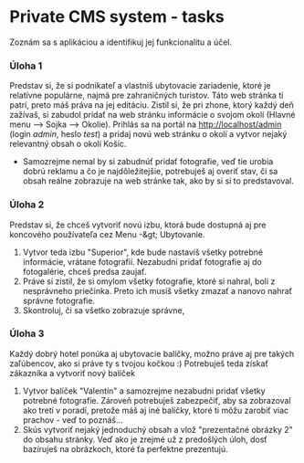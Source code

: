 # Private CMS system - tasks

Zoznám sa s aplikáciou a identifikuj jej funkcionalitu a účel.

### Úloha 1
Predstav si, že si podnikateľ a vlastníš ubytovacie zariadenie, ktoré je relatívne populárne, najmä pre zahraničných turistov. Táto web stránka ti patrí, preto máš práva na jej editáciu. Zistil si, že pri zhone, ktorý každý deň zažívaš, si zabudol pridať na web stránku informácie o svojom okolí (Hlavné menu --> Sojka --> Okolie). Prihlás sa na portál na [http://localhost/admin](http://localhost/admin) (login *admin*, heslo *test*) a pridaj novú web stránku o okolí a vytvor nejaký relevantný obsah o okolí Košíc.

- Samozrejme nemal by si zabudnúť pridať fotografie, veď tie urobia dobrú reklamu a čo je najdôležitejšie, potrebuješ aj overiť stav, či sa obsah reálne zobrazuje na web stránke tak, ako by si si to predstavoval.

### Úloha 2
Predstav si, že chceš vytvoriť novú izbu, ktorá bude dostupná aj pre koncového používateľa cez Menu -\&gt; Ubytovanie.
  
1. Vytvor teda izbu "Superior", kde bude nastavíš všetky potrebné informácie, vrátane fotografií. Nezabudni pridať fotografie aj do fotogalérie, chceš predsa zaujať.
2. Práve si zistil, že si omylom všetky fotografie, ktoré si nahral, boli z nesprávneho priečinka. Preto ich musíš všetky zmazať a nanovo nahrať správne fotografie.
3. Skontroluj, či sa všetko zobrazuje správne,

### Úloha 3
Každý dobrý hotel ponúka aj ubytovacie balíčky, možno práve aj pre takých zaľúbencov, ako si práve ty s tvojou kočkou :) Potrebuješ teda získať zákazníka a vytvoriť nový balíček

1. Vytvor balíček &quot;Valentín&quot; a samozrejme nezabudni pridať všetky potrebné fotografie. Zároveň potrebuješ zabezpečiť, aby sa zobrazoval ako tretí v poradí, pretože máš aj iné balíčky, ktoré ti môžu zarobiť viac prachov - veď to poznáš...
2. Skús vytvoriť nejaký jednoduchý obsah a vlož &quot;prezentačné obrázky 2&quot; do obsahu stránky. Veď ako je zrejmé už z predošlých úloh, dosť bazíruješ na obrázkoch, ktoré ťa perfektne prezentujú.
